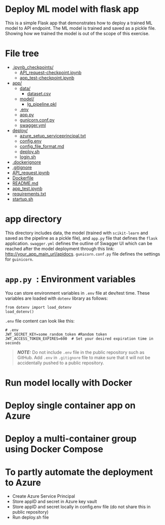 # Deploy ML model with flask app

This is a simple Flask app that demonstrates how to deploy a trained ML model to API endpoint. The ML model is trained and saved as a pickle file. Showing how we trained the model is out of the scope of this exercise.

# File tree


* [.ipynb_checkpoints/](./flaskapp/.ipynb_checkpoints)
  * [API_request-checkpoint.ipynb](./flaskapp/.ipynb_checkpoints/API_request-checkpoint.ipynb)
  * [app_test-checkpoint.ipynb](./flaskapp/.ipynb_checkpoints/app_test-checkpoint.ipynb)
* [app/](./flaskapp/app)
  * [data/](./flaskapp/app/data)
    * [dataset.csv](./flaskapp/app/data/dataset.csv)
  * [model/](./flaskapp/app/model)
    * [lg_pipeline.pkl](./flaskapp/app/model/lg_pipeline.pkl)
  * [.env](./flaskapp/app/.env)
  * [app.py](./flaskapp/app/app.py)
  * [gunicorn.conf.py](./flaskapp/app/gunicorn.conf.py)
  * [swagger.yml](./flaskapp/app/swagger.yml)
* [deploy/](./flaskapp/deploy)
  * [azure_setup_serviceprincipal.txt](./flaskapp/deploy/azure_setup_serviceprincipal.txt)
  * [config.env](./flaskapp/deploy/config.env)
  * [config_file_format.md](./flaskapp/deploy/config_file_format.md)
  * [deploy.sh](./flaskapp/deploy/deploy.sh)
  * [login.sh](./flaskapp/deploy/login.sh)
* [.dockerignore](./flaskapp/.dockerignore)
* [.gitignore](./flaskapp/.gitignore)
* [API_request.ipynb](./flaskapp/API_request.ipynb)
* [Dockerfile](./flaskapp/Dockerfile)
* [README.md](./flaskapp/README.md)
* [app_test.ipynb](./flaskapp/app_test.ipynb)
* [requirements.txt](./flaskapp/requirements.txt)
* [startup.sh](./flaskapp/startup.sh)


# app directory
This directory includes data, the model (trained with `scikit-learn` and saved as the pipeline as a pickle file), and `app.py` file that defines the `flask` application. `swagger.yml` defines the outline of Swagger UI which can be reached after the model deployment through this link: <http://your_app_main_url/apidocs>. `gunicorn.conf.py` file defines the settings for `guinicorn`.

# `app.py `: Environment variables
You can store environment variables in `.env` file at dev/test time. These variables are loaded with `dotenv` library as follows:

```
from dotenv import load_dotenv
load_dotenv()
```

`.env` file content can look like this:

```
# .env
JWT_SECRET_KEY=some_random_token #Random token
JWT_ACCESS_TOKEN_EXPIRES=600  # Set your desired expiration time in seconds
```
> **_NOTE:_** Do not include `.env` file in the public repository such as GitHub. Add `.env` in `.gitignore` file to make sure that it will not be accidentally pushed to a public repository.

# Run model locally with Docker


# Deploy single container app on Azure

# Deploy a multi-container group using Docker Compose

# To partly automate the deployment to Azure

- Create Azure Service Principal
- Store appID and secret in Azure key vault
- Store appID and secret locally in config.env file (do not share this in public repository)
- Run deploy.sh file
